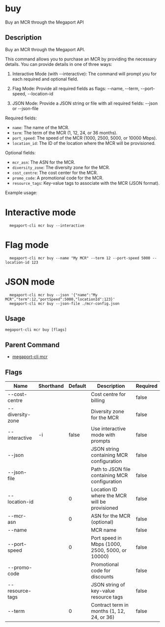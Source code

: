 # buy

Buy an MCR through the Megaport API

## Description

Buy an MCR through the Megaport API.

This command allows you to purchase an MCR by providing the necessary details.
You can provide details in one of three ways:

1. Interactive Mode (with --interactive):
   The command will prompt you for each required and optional field.

2. Flag Mode:
   Provide all required fields as flags:
   --name, --term, --port-speed, --location-id

3. JSON Mode:
   Provide a JSON string or file with all required fields:
   --json <json-string> or --json-file <path>

Required fields:
- `name`: The name of the MCR.
- `term`: The term of the MCR (1, 12, 24, or 36 months).
- `port_speed`: The speed of the MCR (1000, 2500, 5000, or 10000 Mbps).
- `location_id`: The ID of the location where the MCR will be provisioned.

Optional fields:
- `mcr_asn`: The ASN for the MCR.
- `diversity_zone`: The diversity zone for the MCR.
- `cost_centre`: The cost center for the MCR.
- `promo_code`: A promotional code for the MCR.
- `resource_tags`: Key-value tags to associate with the MCR (JSON format).

Example usage:

  # Interactive mode
```
  megaport-cli mcr buy --interactive
```

  # Flag mode
```
  megaport-cli mcr buy --name "My MCR" --term 12 --port-speed 5000 --location-id 123
```

  # JSON mode
```
  megaport-cli mcr buy --json '{"name":"My MCR","term":12,"portSpeed":5000,"locationId":123}'
  megaport-cli mcr buy --json-file ./mcr-config.json
```



## Usage

```
megaport-cli mcr buy [flags]
```



## Parent Command

* [megaport-cli mcr](megaport-cli_mcr.md)




## Flags

| Name | Shorthand | Default | Description | Required |
|------|-----------|---------|-------------|----------|
| --cost-centre |  |  | Cost centre for billing | false |
| --diversity-zone |  |  | Diversity zone for the MCR | false |
| --interactive | -i | false | Use interactive mode with prompts | false |
| --json |  |  | JSON string containing MCR configuration | false |
| --json-file |  |  | Path to JSON file containing MCR configuration | false |
| --location-id |  | 0 | Location ID where the MCR will be provisioned | false |
| --mcr-asn |  | 0 | ASN for the MCR (optional) | false |
| --name |  |  | MCR name | false |
| --port-speed |  | 0 | Port speed in Mbps (1000, 2500, 5000, or 10000) | false |
| --promo-code |  |  | Promotional code for discounts | false |
| --resource-tags |  |  | JSON string of key-value resource tags | false |
| --term |  | 0 | Contract term in months (1, 12, 24, or 36) | false |



